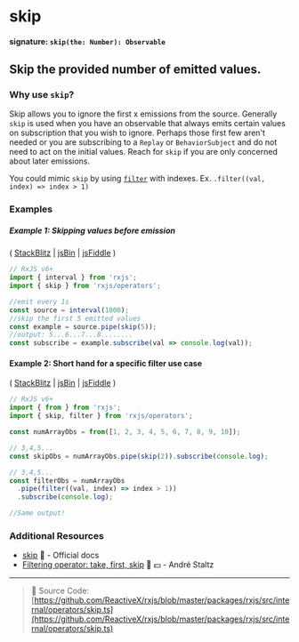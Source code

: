 # skip

#### signature: `skip(the: Number): Observable`

## Skip the provided number of emitted values.

### Why use `skip`?

Skip allows you to ignore the first x emissions from the source. Generally
`skip` is used when you have an observable that always emits certain values on
subscription that you wish to ignore. Perhaps those first few aren't needed or
you are subscribing to a `Replay` or `BehaviorSubject` and do not need to act on
the initial values. Reach for `skip` if you are only concerned about later
emissions.

You could mimic `skip` by using [`filter`](./filter.md) with indexes. Ex.
`.filter((val, index) => index > 1)`



### Examples

##### Example 1: Skipping values before emission

(
[StackBlitz](https://stackblitz.com/edit/typescript-o5ydjf?file=index.ts&devtoolsheight=100)
| [jsBin](http://jsbin.com/hacepudabi/1/edit?js,console) |
[jsFiddle](https://jsfiddle.net/btroncone/ar1eqbya/) )

```js
// RxJS v6+
import { interval } from 'rxjs';
import { skip } from 'rxjs/operators';

//emit every 1s
const source = interval(1000);
//skip the first 5 emitted values
const example = source.pipe(skip(5));
//output: 5...6...7...8........
const subscribe = example.subscribe(val => console.log(val));
```

#### Example 2: Short hand for a specific filter use case

(
[StackBlitz](https://stackblitz.com/edit/typescript-yl3ap1?file=index.ts&devtoolsheight=100)
| [jsBin](http://jsbin.com/judamurego/edit?js,console) |
[jsFiddle](https://jsfiddle.net/ElHuy/4jswLn3z/) )

```js
// RxJS v6+
import { from } from 'rxjs';
import { skip, filter } from 'rxjs/operators';

const numArrayObs = from([1, 2, 3, 4, 5, 6, 7, 8, 9, 10]);

// 3,4,5...
const skipObs = numArrayObs.pipe(skip(2)).subscribe(console.log);

// 3,4,5...
const filterObs = numArrayObs
  .pipe(filter((val, index) => index > 1))
  .subscribe(console.log);

//Same output!
```

### Additional Resources

- [skip](https://rxjs.dev/api/operators/skip) 📰 - Official docs
- [Filtering operator: take, first, skip](https://egghead.io/lessons/rxjs-filtering-operators-take-first-skip?course=rxjs-beyond-the-basics-operators-in-depth)
  🎥 💵 - André Staltz

---

> 📁 Source Code:
> [https://github.com/ReactiveX/rxjs/blob/master/packages/rxjs/src/internal/operators/skip.ts](https://github.com/ReactiveX/rxjs/blob/master/packages/rxjs/src/internal/operators/skip.ts)
